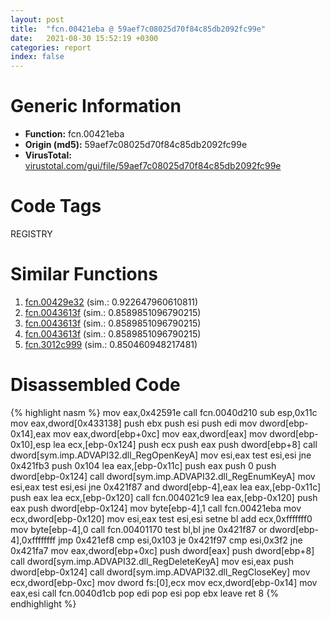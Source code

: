 ```yaml
---
layout: post
title:  "fcn.00421eba @ 59aef7c08025d70f84c85db2092fc99e"
date:   2021-08-30 15:52:19 +0300
categories: report
index: false
---
```


# Generic Information
- **Function:** fcn.00421eba
- **Origin (md5):** 59aef7c08025d70f84c85db2092fc99e
- **VirusTotal:** [virustotal.com/gui/file/59aef7c08025d70f84c85db2092fc99e][virustotal_ref]

# Code Tags
<span class="tag" id="REGISTRY">REGISTRY</span>


# Similar Functions

1. [fcn.00429e32][similar_1_ref] (sim.: 0.922647960610811)
2. [fcn.0043613f][similar_2_ref] (sim.: 0.8589851096790215)
3. [fcn.0043613f][similar_3_ref] (sim.: 0.8589851096790215)
4. [fcn.0043613f][similar_4_ref] (sim.: 0.8589851096790215)
5. [fcn.3012c999][similar_5_ref] (sim.: 0.850460948217481)


# Disassembled Code

{% highlight nasm %}
mov eax,0x42591e
call fcn.0040d210
sub esp,0x11c
mov eax,dword[0x433138]
push ebx
push esi
push edi
mov dword[ebp-0x14],eax
mov eax,dword[ebp+0xc]
mov eax,dword[eax]
mov dword[ebp-0x10],esp
lea ecx,[ebp-0x124]
push ecx
push eax
push dword[ebp+8]
call dword[sym.imp.ADVAPI32.dll_RegOpenKeyA]
mov esi,eax
test esi,esi
jne 0x421fb3
push 0x104
lea eax,[ebp-0x11c]
push eax
push 0
push dword[ebp-0x124]
call dword[sym.imp.ADVAPI32.dll_RegEnumKeyA]
mov esi,eax
test esi,esi
jne 0x421f87
and dword[ebp-4],eax
lea eax,[ebp-0x11c]
push eax
lea ecx,[ebp-0x120]
call fcn.004021c9
lea eax,[ebp-0x120]
push eax
push dword[ebp-0x124]
mov byte[ebp-4],1
call fcn.00421eba
mov ecx,dword[ebp-0x120]
mov esi,eax
test esi,esi
setne bl
add ecx,0xfffffff0
mov byte[ebp-4],0
call fcn.00401170
test bl,bl
jne 0x421f87
or dword[ebp-4],0xffffffff
jmp 0x421ef8
cmp esi,0x103
je 0x421f97
cmp esi,0x3f2
jne 0x421fa7
mov eax,dword[ebp+0xc]
push dword[eax]
push dword[ebp+8]
call dword[sym.imp.ADVAPI32.dll_RegDeleteKeyA]
mov esi,eax
push dword[ebp-0x124]
call dword[sym.imp.ADVAPI32.dll_RegCloseKey]
mov ecx,dword[ebp-0xc]
mov dword fs:[0],ecx
mov ecx,dword[ebp-0x14]
mov eax,esi
call fcn.0040d1cb
pop edi
pop esi
pop ebx
leave 
ret 8
{% endhighlight %}


[similar_1_ref]: /report/fcn.00429e32@fac4f0be03ac37bd8be7ef737cdcee10
[similar_2_ref]: /report/fcn.0043613f@ff219f45286905b4a87327ca719363be
[similar_3_ref]: /report/fcn.0043613f@8e21fa3f0489a6a256cf202e57f712bc
[similar_4_ref]: /report/fcn.0043613f@44e1ffcf4e71f4505c09d520fd75f1e4
[similar_5_ref]: /report/fcn.3012c999@0a3653d3e8fb1320d70b4e1441359302
[virustotal_ref]: https://www.virustotal.com/gui/file/59aef7c08025d70f84c85db2092fc99e